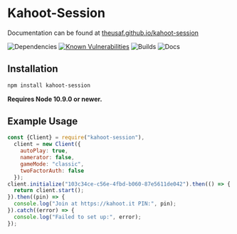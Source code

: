 # Kahoot-Session
Documentation can be found at [theusaf.github.io/kahoot-session](https://theusaf.github.io/kahoot-kession)

![Dependencies](https://david-dm.org/theusaf/kahoot-session.svg) [![Known Vulnerabilities](https://snyk.io/test/github/theusaf/kahoot-session/badge.svg)](https://snyk.io/test/github/theusaf/kahoot-session) ![Builds](https://travis-ci.com/theusaf/kahoot-session.svg?branch=master) ![Docs](https://inch-ci.org/github/theusaf/kahoot-session?branch=master)

## Installation
```bash
npm install kahoot-session
```

**Requires Node 10.9.0 or newer.**

## Example Usage
```js
const {Client} = require("kahoot-session"),
  client = new Client({
    autoPlay: true,
    namerator: false,
    gameMode: "classic",
    twoFactorAuth: false
  });
client.initialize("103c34ce-c56e-4fbd-b060-87e5611de042").then(() => {
  return client.start();
}).then((pin) => {
  console.log("Join at https://kahoot.it PIN:", pin);
}).catch((error) => {
  console.log("Failed to set up:", error);
});
```
